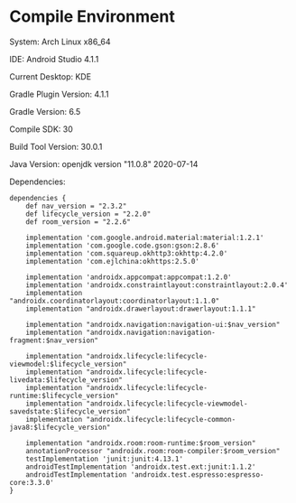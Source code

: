# Compile Environment

System: Arch Linux x86_64

IDE: Android Studio 4.1.1

Current Desktop: KDE

Gradle Plugin Version: 4.1.1

Gradle Version: 6.5

Compile SDK: 30

Build Tool Version: 30.0.1

Java Version: openjdk version "11.0.8" 2020-07-14

Dependencies:
 ```
 dependencies {
     def nav_version = "2.3.2"
     def lifecycle_version = "2.2.0"
     def room_version = "2.2.6"

     implementation 'com.google.android.material:material:1.2.1'
     implementation 'com.google.code.gson:gson:2.8.6'
     implementation 'com.squareup.okhttp3:okhttp:4.2.0'
     implementation 'com.ejlchina:okhttps:2.5.0'

     implementation 'androidx.appcompat:appcompat:1.2.0'
     implementation 'androidx.constraintlayout:constraintlayout:2.0.4'
     implementation "androidx.coordinatorlayout:coordinatorlayout:1.1.0"
     implementation "androidx.drawerlayout:drawerlayout:1.1.1"

     implementation "androidx.navigation:navigation-ui:$nav_version"
     implementation "androidx.navigation:navigation-fragment:$nav_version"

     implementation "androidx.lifecycle:lifecycle-viewmodel:$lifecycle_version"
     implementation "androidx.lifecycle:lifecycle-livedata:$lifecycle_version"
     implementation "androidx.lifecycle:lifecycle-runtime:$lifecycle_version"
     implementation "androidx.lifecycle:lifecycle-viewmodel-savedstate:$lifecycle_version"
     implementation "androidx.lifecycle:lifecycle-common-java8:$lifecycle_version"

     implementation "androidx.room:room-runtime:$room_version"
     annotationProcessor "androidx.room:room-compiler:$room_version"
     testImplementation 'junit:junit:4.13.1'
     androidTestImplementation 'androidx.test.ext:junit:1.1.2'
     androidTestImplementation 'androidx.test.espresso:espresso-core:3.3.0'
 }
 ```
